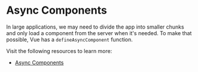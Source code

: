 # Async Components

In large applications, we may need to divide the app into smaller chunks and only load a component from the server when it's needed. To make that possible, Vue has a `defineAsyncComponent` function.

Visit the following resources to learn more:

- [Async Components](https://vuejs.org/guide/components/async.html)

